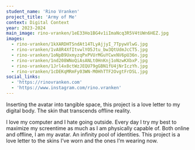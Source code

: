 ```yaml
---
student_name: 'Rino Vranken'
project_title: 'Army of Me'
context: Digital Context
year: 2023-2024
main_image: rino-vranken/1eE33Ho1BG4v1iImaNcq3R5V4tUWn6HEZ.jpg
images:
  - rino-vranken/1kXARDHTSndAt14TLyAjjyI_7TpywVlwG.jpg
  - rino-vranken/1vA8R4XfItvwlYO5Jtu_bw3QtUdmJcCT5.jpg
  - rino-vranken/1oNpB9UxmyzqPxPVUrMGuYCwxNV6pU36n.jpg
  - rino-vranken/1nd208WNoQiAsANLt0HnKnj1oNzwKXbxP.jpg
  - rino-vranken/1Jrl4x8ctWzJEQU79gGBN1fU4jNrIczYh.jpg
  - rino-vranken/1cDEKqMRmFy03WN-M0HhTTF2OvgtFrDSL.jpg
social_links:
  - 'https://rinovranken.com'
  - 'https://www.instagram.com/rino.vranken'
---
```


Inserting the avatar into tangible space, this project is a love letter to my digital body. The skin that transcends offline reality.

I love my computer and I hate going outside. Every day I try my best to maximize my screentime as much as I am physically capable of. Both online and offline, I am my avatar. An infinity pool of identities.
This project is a love letter to the skins I’ve worn and the ones I’m wearing now.
